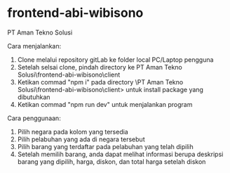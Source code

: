 # frontend-abi-wibisono

PT Aman Tekno Solusi

Cara menjalankan:

1. Clone melalui repository gitLab ke folder local PC/Laptop pengguna
2. Setelah selsai clone, pindah directory ke PT Aman Tekno Solusi\frontend-abi-wibisono\client
3. Ketikan commad "npm i" pada directory \PT Aman Tekno Solusi\frontend-abi-wibisono\client> untuk install package yang dibutuhkan
4. Ketikan commad "npm run dev" untuk menjalankan program

Cara penggunaan:

1. Pilih negara pada kolom yang tersedia
2. Pilih pelabuhan yang ada di negara tersebut
3. Pilih barang yang terdaftar pada pelabuhan yang telah dipilih
4. Setelah memilih barang, anda dapat melihat informasi berupa deskripsi barang yang dipilih, harga, diskon, dan total harga setelah diskon
